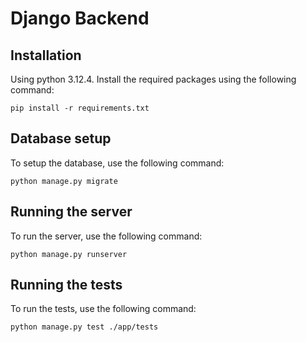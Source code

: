 # Django Backend

## Installation
Using python 3.12.4. Install the required packages using the following command:

    pip install -r requirements.txt

## Database setup
To setup the database, use the following command:

    python manage.py migrate

## Running the server
To run the server, use the following command:

    python manage.py runserver

## Running the tests
To run the tests, use the following command:

    python manage.py test ./app/tests